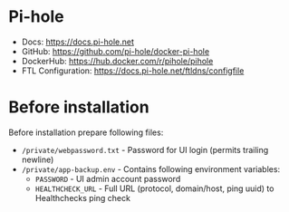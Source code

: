 # Pi-hole

- Docs: <https://docs.pi-hole.net>
- GitHub: <https://github.com/pi-hole/docker-pi-hole>
- DockerHub: <https://hub.docker.com/r/pihole/pihole>
- FTL Configuration: <https://docs.pi-hole.net/ftldns/configfile>

# Before installation

Before installation prepare following files:

- `/private/webpassword.txt` - Password for UI login (permits trailing newline)
- `/private/app-backup.env` - Contains following environment variables:
  - `PASSWORD` - UI admin account password
  - `HEALTHCHECK_URL` - Full URL (protocol, domain/host, ping uuid) to Healthchecks ping check
